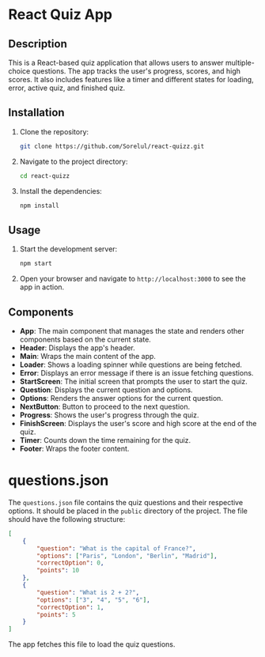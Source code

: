 # React Quiz App

## Description

This is a React-based quiz application that allows users to answer multiple-choice questions. The app tracks the user's progress, scores, and high scores. It also includes features like a timer and different states for loading, error, active quiz, and finished quiz.

## Installation

1. Clone the repository:
    ```bash
    git clone https://github.com/Sorelul/react-quizz.git
    ```
2. Navigate to the project directory:
    ```bash
    cd react-quizz
    ```
3. Install the dependencies:
    ```bash
    npm install
    ```

## Usage

1. Start the development server:
    ```bash
    npm start
    ```
2. Open your browser and navigate to `http://localhost:3000` to see the app in action.

## Components

-   **App**: The main component that manages the state and renders other components based on the current state.
-   **Header**: Displays the app's header.
-   **Main**: Wraps the main content of the app.
-   **Loader**: Shows a loading spinner while questions are being fetched.
-   **Error**: Displays an error message if there is an issue fetching questions.
-   **StartScreen**: The initial screen that prompts the user to start the quiz.
-   **Question**: Displays the current question and options.
-   **Options**: Renders the answer options for the current question.
-   **NextButton**: Button to proceed to the next question.
-   **Progress**: Shows the user's progress through the quiz.
-   **FinishScreen**: Displays the user's score and high score at the end of the quiz.
-   **Timer**: Counts down the time remaining for the quiz.
-   **Footer**: Wraps the footer content.

# questions.json

The `questions.json` file contains the quiz questions and their respective options. It should be placed in the `public` directory of the project. The file should have the following structure:

```json
[
    {
        "question": "What is the capital of France?",
        "options": ["Paris", "London", "Berlin", "Madrid"],
        "correctOption": 0,
        "points": 10
    },
    {
        "question": "What is 2 + 2?",
        "options": ["3", "4", "5", "6"],
        "correctOption": 1,
        "points": 5
    }
]
```

The app fetches this file to load the quiz questions.
